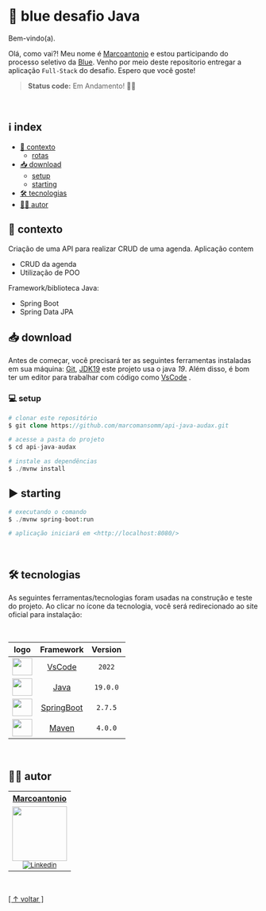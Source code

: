 # 🚀 blue desafio Java

Bem-vindo(a).

Olá, como vai?! Meu nome é [Marcoantonio](https://www.linkedin.com/in/marcoantoniomanso/) e estou participando do processo seletivo da [Blue](https://www.bluetechnology.com.br/).
Venho por meio deste repositorio entregar a aplicação `Full-Stack` do desafio. Espero que você goste!

> <b>Status code:</b> Em Andamento! 💙🚀

<br>

## ℹ index

-   [🧠 contexto](#-contexto)
      - [rotas](#-rotas-implementadas)
-   [📥 download](#-download)
    -   [setup](#-setup)
    -   [starting](#-starting)
-   [🛠 tecnologias](#-tecnologias)
-   [✍🏼 autor](#-autor)

## 🧠 contexto
Criação de uma API para realizar CRUD de uma agenda. Aplicação contem

- CRUD da agenda
- Utilização de POO

Framework/biblioteca Java:
- Spring Boot
- Spring Data JPA

## 📥 download

Antes de começar, você precisará ter as seguintes ferramentas instaladas em sua máquina:
[Git](https://git-scm.com), [JDK19](https://www.oracle.com/java/technologies/downloads/) este projeto usa o java *19*. Além disso, é bom ter um editor para trabalhar com código como [VsCode](https://www.jetbrains.com/idea/)  .

### 💻 setup

```php
# clonar este repositório
$ git clone https://github.com/marcomansomm/api-java-audax.git

# acesse a pasta do projeto
$ cd api-java-audax

# instale as dependências
$ ./mvnw install
```

## ▶ starting

```php
# executando o comando
$ ./mvnw spring-boot:run

# aplicação iniciará em <http://localhost:8080/>
```

<br>

## 🛠 tecnologias

As seguintes ferramentas/tecnologias foram usadas na construção e teste do projeto. Ao clicar no ícone da tecnologia, você será redirecionado ao site oficial para instalação:

<br>

|                                   logo                                     |                       Framework                       | Version  |
| :------------------------------------------------------------------------: |:-----------------------------------------------------:|:--------:|
| <img height="35" width="40" src="https://skillicons.dev/icons?i=vscode">   |     [VsCode](https://code.visualstudio.com)           |  `2022`  |
| <img height="35" width="40" src="https://skillicons.dev/icons?i=java">     |          [Java](https://www.java.com/pt-BR/)          | `19.0.0` |
| <img height="35" width="40" src="https://skillicons.dev/icons?i=spring">   |        [SpringBoot](https://start.spring.io/)         | `2.7.5`  |
| <img height="35" width="40" src="https://skillicons.dev/icons?i=maven">    |           [Maven](https://maven.apache.org)           | `4.0.0`  |

<br>

## ✍🏼 autor

<table>
  <tr>
   <tr align=center>
        <th><a href="https://github.com/marcomansomm"><strong> Marcoantonio  </strong><a></th>
  </tr>
    <td align="center">
      <a href="https://github.com/marcomansomm">
        <img src="https://avatars.githubusercontent.com/u/83654329?v=4" height="110" width="110"/></a><br>
        <sub>
            <a href="https://www.linkedin.com/in/marcoantoniomanso/" target="_blank" rel="noreferrer" rel="noopener">
              <img src="https://img.shields.io/badge/LinkedIn-0077B5?style=for-the-badge&logo=linkedin&logoColor=white" alt="Linkedin"/>
            </a></br>
          </div>
        </sub>
    </td>
</table>

<br>

[[ ↑ voltar ]](#-blue-desafio-backend)